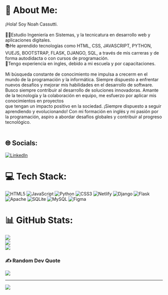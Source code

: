 # 💫 About Me:
¡Hola! Soy Noah Cassutti.<br><br>👨‍🏫Estudio Ingeniería  en Sistemas, y la tecnicatura en desarrollo web  y aplicaciones digitales. <br> 📚He aprendido tecnologías como HTML, CSS, JAVASCRIPT, PYTHON, VUEJS, BOOTSTRAP, FLASK, DJANGO, SQL, a través de mis carreras y de forma autodidacta o con cursos de programación.<br>📌Tengo experiencia en ingles, debido a mi escuela y por capacitaciones.<br><br>Mi búsqueda constante de conocimiento me impulsa a crecerm en el mundo de la programación y la informática. Siempre dispuesto a enfrentar nuevos desafíos y mejorar mis habilidades en el desarrollo de software.<br>Busco siempre contribuir al desarrollo de soluciones innovadoras. Amante de la tecnología y la colaboración en equipo, me esfuerzo por aplicar mis conocimientos en proyectos <br>que tengan un impacto positivo en la sociedad. ¡Siempre dispuesto a seguir aprendiendo y evolucionando! Con mi formación en inglés y mi pasión por la programación, aspiro a abordar desafíos globales y contribuir al progreso tecnológico.<br>     <br>


## 🌐 Socials:
[![LinkedIn](https://img.shields.io/badge/LinkedIn-%230077B5.svg?logo=linkedin&logoColor=white)](https://linkedin.com/in/https://www.linkedin.com/in/noah-a-cassutti-99160b1b5) 

# 💻 Tech Stack:
![HTML5](https://img.shields.io/badge/html5-%23E34F26.svg?style=for-the-badge&logo=html5&logoColor=white) ![JavaScript](https://img.shields.io/badge/javascript-%23323330.svg?style=for-the-badge&logo=javascript&logoColor=%23F7DF1E) ![Python](https://img.shields.io/badge/python-3670A0?style=for-the-badge&logo=python&logoColor=ffdd54) ![CSS3](https://img.shields.io/badge/css3-%231572B6.svg?style=for-the-badge&logo=css3&logoColor=white) ![Netlify](https://img.shields.io/badge/netlify-%23000000.svg?style=for-the-badge&logo=netlify&logoColor=#00C7B7) ![Django](https://img.shields.io/badge/django-%23092E20.svg?style=for-the-badge&logo=django&logoColor=white) ![Flask](https://img.shields.io/badge/flask-%23000.svg?style=for-the-badge&logo=flask&logoColor=white) ![Apache](https://img.shields.io/badge/apache-%23D42029.svg?style=for-the-badge&logo=apache&logoColor=white) ![SQLite](https://img.shields.io/badge/sqlite-%2307405e.svg?style=for-the-badge&logo=sqlite&logoColor=white) ![MySQL](https://img.shields.io/badge/mysql-%2300f.svg?style=for-the-badge&logo=mysql&logoColor=white) 	![Figma](https://img.shields.io/badge/figma-%23F24E1E.svg?style=for-the-badge&logo=figma&logoColor=white)
# 📊 GitHub Stats:
![](https://github-readme-stats.vercel.app/api?username=noahcassutti&theme=vue&hide_border=false&include_all_commits=false&count_private=false)<br/>
![](https://github-readme-streak-stats.herokuapp.com/?user=noahcassutti&theme=vue&hide_border=false)<br/>
![](https://github-readme-stats.vercel.app/api/top-langs/?username=noahcassutti&theme=vue&hide_border=false&include_all_commits=false&count_private=false&layout=compact)

### ✍️ Random Dev Quote
![](https://quotes-github-readme.vercel.app/api?type=horizontal&theme=tokyonight)

---
[![](https://visitcount.itsvg.in/api?id=noahcassutti&icon=0&color=0)](https://visitcount.itsvg.in)

<!-- Proudly created with GPRM ( https://gprm.itsvg.in ) -->
